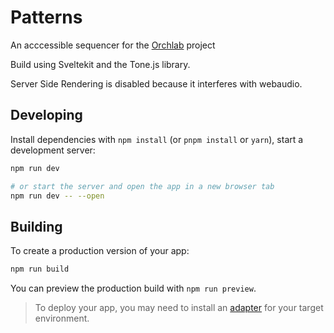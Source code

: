 # Patterns

An acccessible sequencer for the [Orchlab](https://orchlab.org/) project 

Build using Sveltekit and the Tone.js library. 

Server Side Rendering is disabled because it interferes with webaudio.


## Developing

Install dependencies with `npm install` (or `pnpm install` or `yarn`), start a development server:

```bash
npm run dev

# or start the server and open the app in a new browser tab
npm run dev -- --open
```

## Building

To create a production version of your app:

```bash
npm run build
```

You can preview the production build with `npm run preview`.

> To deploy your app, you may need to install an [adapter](https://kit.svelte.dev/docs/adapters) for your target environment.


